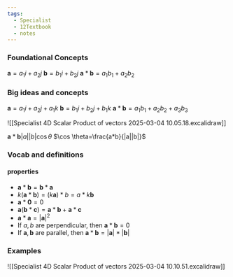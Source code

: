 ```yaml
---
tags:
  - Specialist
  - 12Textbook
  - notes
---
```

### Foundational Concepts
$\mathbf{a} = a_1i+a_2j$
$\mathbf{b} = b_1i+b_2j$
$\mathbf{a}*\mathbf{b}=a_1 b_1 +a_2b_2$

### Big ideas and concepts
$\mathbf{a}=a_1i+a_2j+a_1k$
$\mathbf{b}=b_1i+b_2j+b_1k$
$\mathbf{a}*\mathbf{b} = a_1b_1+a_2b_2+a_3b_3$

![[Specialist 4D Scalar Product of vectors 2025-03-04 10.05.18.excalidraw]]

$\mathbf{a}*\mathbf{b} |a||b|\cos \theta$
$\cos \theta=\frac{a*b}{|a||b|}$ 

### Vocab and definitions
#### properties
- $\mathbf{a}*\mathbf{b}=\mathbf{b}*\mathbf{a}$
- $k(\mathbf{a}*\mathbf{b}) = (k\mathbf{a})*b=a*{k\mathbf{b}}$
- $\mathbf{a}*\mathbf{0}=0$
- $\mathbf{a}(\mathbf{b}*\mathbf{c})=\mathbf{a}*\mathbf{b}+\mathbf{a}*\mathbf{c}$
- $\mathbf{a}*\mathbf{a}=|\mathbf{a}|^2$
- If $a, b$ are perpendicular, then $\mathbf{a}*\mathbf{b} = 0$
- If $\mathbf{a}, \mathbf{b}$ are parallel, then $\mathbf{a}*\mathbf{b} = |\mathbf{a}| * |\mathbf{b}|$ 
### Examples
![[Specialist 4D Scalar Product of vectors 2025-03-04 10.10.51.excalidraw]]